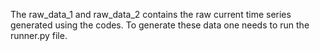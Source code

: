 The raw_data_1 and raw_data_2 contains the raw current time series generated using the codes. 
To generate these data one needs to run the runner.py file.
